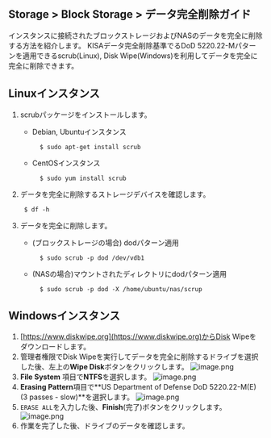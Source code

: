 
## Storage > Block Storage > データ完全削除ガイド

インスタンスに接続されたブロックストレージおよびNASのデータを完全に削除する方法を紹介します。
KISAデータ完全削除基準でるDoD 5220.22-Mパターンを適用できるscrub(Linux), Disk Wipe(Windows)を利用してデータを完全に完全に削除できます。

## Linuxインスタンス

1. scrubパッケージをインストールします。
    * Debian, Ubuntuインスタンス

            $ sudo apt-get install scrub

    * CentOSインスタンス

            $ sudo yum install scrub


2. データを完全に削除するストレージデバイスを確認します。

        $ df -h
 
3. データを完全に削除します。
    * (ブロックストレージの場合) dodパターン適用

            $ sudo scrub -p dod /dev/vdb1
 
    * (NASの場合)マウントされたディレクトリにdodパターン適用

            $ sudo scrub -p dod -X /home/ubuntu/nas/scrup


## Windowsインスタンス

1. [https://www.diskwipe.org](https://www.diskwipe.org)からDisk Wipeをダウンロードします。
2. 管理者権限でDisk Wipeを実行してデータを完全に削除するドライブを選択した後、左上の**Wipe Disk**ボタンをクリックします。
![image.png](https://static.toastoven.net/prod_infrastructure/block_storage/data_disposal_01.png)
3. **File System** 項目で**NTFS**を選択します。
![image.png](https://static.toastoven.net/prod_infrastructure/block_storage/data_disposal_02.png)
4. **Erasing Pattern**項目で**US Department of Defense DoD 5220.22-M(E) (3 passes - slow)**を選択します。
![image.png](https://static.toastoven.net/prod_infrastructure/block_storage/data_disposal_03.png)
5. `ERASE ALL`を入力した後、**Finish**(完了)ボタンをクリックします。
![image.png](https://static.toastoven.net/prod_infrastructure/block_storage/data_disposal_04.png)
6. 作業を完了した後、ドライブのデータを確認します。
